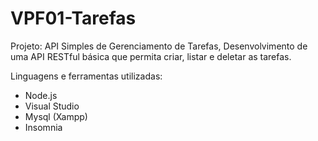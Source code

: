 # VPF01-Tarefas
Projeto: API Simples de Gerenciamento de Tarefas, Desenvolvimento de uma API RESTful básica que permita criar, listar e deletar as tarefas. 

Linguagens e ferramentas utilizadas:
- Node.js
- Visual Studio
- Mysql (Xampp)
- Insomnia


